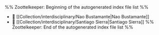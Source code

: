 %% Zoottelkeeper: Beginning of the autogenerated index file list  %%
- 📄 [[Collection/interdisciplinary/Nao Bustamante|Nao Bustamante]]
- 📄 [[Collection/interdisciplinary/Santiago Sierra|Santiago Sierra]]
%% Zoottelkeeper: End of the autogenerated index file list  %%
